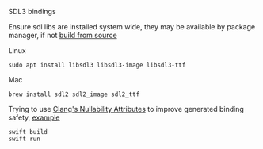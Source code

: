 SDL3 bindings

Ensure sdl libs are installed system wide, they may be available by package manager, if not [build from source ](https://github.com/libsdl-org/SDL/blob/main/INSTALL.md)

Linux

```
sudo apt install libsdl3 libsdl3-image libsdl3-ttf
```

Mac
```
brew install sdl2 sdl2_image sdl2_ttf
```

Trying to use [Clang's Nullability Attributes](https://clang.llvm.org/docs/AttributeReference.html#nullability-attributes) to improve generated binding safety, [example](https://github.com/3xau1o/swift-sdl3-demo/blob/4ab5649cd949a1ea49269b142045b94816b9e047/Sources/SDL3/sdl3.h#L9) 

```
swift build
swift run
```
